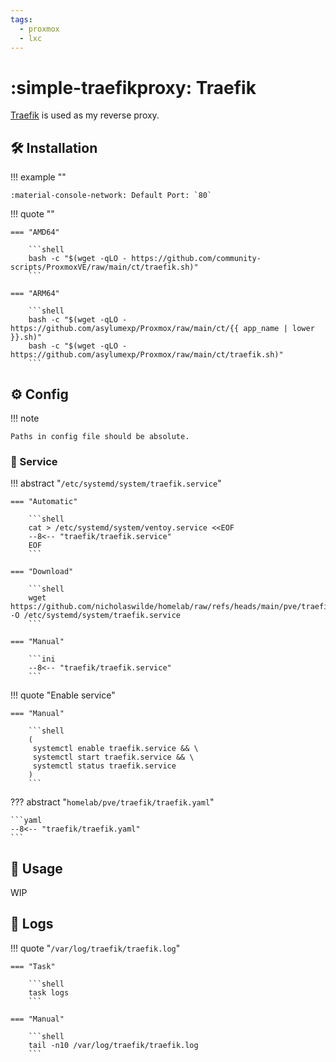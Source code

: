 ```yaml
---
tags:
  - proxmox
  - lxc
---
```

# :simple-traefikproxy: Traefik

[Traefik][1] is used as my reverse proxy.

## :hammer_and_wrench: Installation

!!! example ""

    :material-console-network: Default Port: `80`

!!! quote ""

    === "AMD64"

        ```shell
        bash -c "$(wget -qLO - https://github.com/community-scripts/ProxmoxVE/raw/main/ct/traefik.sh)"
        ```

    === "ARM64"

        ```shell
        bash -c "$(wget -qLO - https://github.com/asylumexp/Proxmox/raw/main/ct/{{ app_name | lower }}.sh)"
        bash -c "$(wget -qLO - https://github.com/asylumexp/Proxmox/raw/main/ct/traefik.sh)"
        ```

## :gear: Config

!!! note

    Paths in config file should be absolute.

### :handshake: Service

!!! abstract "`/etc/systemd/system/traefik.service`"

    === "Automatic"

        ```shell
        cat > /etc/systemd/system/ventoy.service <<EOF
        --8<-- "traefik/traefik.service"
        EOF
        ```

    === "Download"

        ```shell
        wget https://github.com/nicholaswilde/homelab/raw/refs/heads/main/pve/traefik/traefik.service -O /etc/systemd/system/traefik.service
        ```
        
    === "Manual"

        ```ini
        --8<-- "traefik/traefik.service"
        ```
    
!!! quote "Enable service"

    === "Manual"
    
        ```shell
        (
         systemctl enable traefik.service && \
         systemctl start traefik.service && \
         systemctl status traefik.service
        ) 
        ```

??? abstract "`homelab/pve/traefik/traefik.yaml`"

    ```yaml
    --8<-- "traefik/traefik.yaml"
    ```

## :pencil: Usage

WIP

## :file_folder: Logs

!!! quote "`/var/log/traefik/traefik.log`"

    === "Task"

        ```shell
        task logs
        ```
        
    === "Manual"
    
        ```shell
        tail -n10 /var/log/traefik/traefik.log
        ```

[1]: <https://traefik.io/traefik/>
